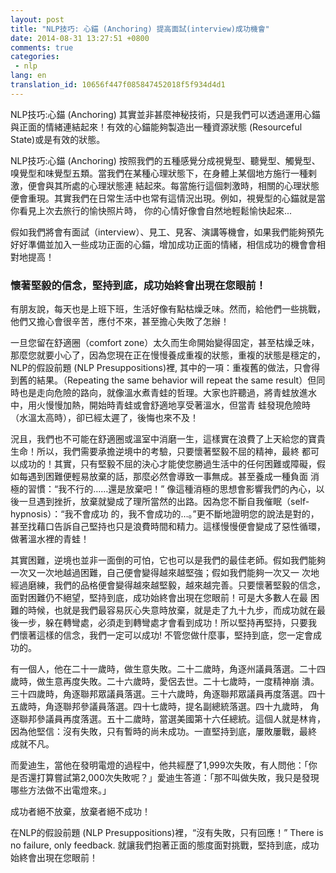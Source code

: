 ```yaml
---
layout: post
title: "NLP技巧: 心錨 (Anchoring) 提高面試(interview)成功機會"
date: 2014-08-31 13:27:51 +0800
comments: true
categories:
 - nlp
lang: en
translation_id: 10656f447f085847452018f5f934d4d1
---
```


NLP技巧:心錨 (Anchoring) 其實並非甚麼神秘技術，只是我們可以透過運用心錨與正面的情緒連結起來！有效的心錨能夠製造出一種資源狀態 (Resourceful State)或是有效的狀態。

NLP技巧:心錨 (Anchoring) 按照我們的五種感覺分成視覺型、聽覺型、觸覺型、嗅覺型和味覺型五類。當我們在某種心理狀態下，在身體上某個地方施行一種剌激，便會與其所處的心理狀態連 結起來。每當施行這個刺激時，相關的心理狀態便會重現。其實我們在日常生活中也常有這情況出現。例如，視覺型的心錨就是當你看見上次去旅行的愉快照片時， 你的心情好像會自然地輕鬆愉快起來...

假如我們將會有面試（interview）、見工、見客、演講等機會，如果我們能夠預先好好準備並加入一些成功正面的心錨，增加成功正面的情緒，相信成功的機會會相對地提高！

### 懷著堅毅的信念，堅持到底，成功始終會出現在您眼前！

有朋友說，每天也是上班下班，生活好像有點枯燥乏味。然而，給他們一些挑戰，他們又擔心會很辛苦，應付不來，甚至擔心失敗了怎辦！

一旦您留在舒適圈（comfort zone）太久而生命開始變得固定，甚至枯燥乏味，那麼您就要小心了，因為您現在正在慢慢養成重複的狀態，重複的狀態是穩定的， NLP的假設前題 (NLP Presuppositions)裡, 其中的一項：重複舊的做法，只會得到舊的結果。（Repeating the same behavior will repeat the same result）但同時也是走向危險的路向，就像溫水煮青蛙的哲理。大家也許聽過，將青蛙放進水中，用火慢慢加熱，開始時青蛙或會舒適地享受著溫水，但當青 蛙發現危險時（水溫太高時），卻已經太遲了，後悔也來不及！

況且，我們也不可能在舒適圈或溫室中消磨一生，這樣實在浪費了上天給您的寶貴生命！所以，我們需要承擔逆境中的考驗，只要懷著堅毅不屈的精神，最終 都可以成功的！其實，只有堅毅不屈的決心才能使您勝過生活中的任何困難或障礙，假如每遇到困難便輕易放棄的話，那麼必然會導致一事無成。甚至養成一種負面 消極的習慣：“我不行的……還是放棄吧！” 像這種消極的思想會影響我們的內心，以後一旦遇到挫折，放棄就變成了理所當然的出路。因為您不斷自我催眠（self-hypnosis）：“我不會成功 的，我不會成功的…。”更不斷地證明您的說法是對的，甚至找藉口告訴自己堅持也只是浪費時間和精力。這樣慢慢便會變成了惡性循環，做著溫水裡的青蛙！

其實困難，逆境也並非一面倒的可怕，它也可以是我們的最佳老師。假如我們能夠一次又一次地越過困難，自己便會變得越來越堅強；假如我們能夠一次又一 次地經過磨練，我們的品格便會變得越來越堅毅，越來越完善。只要懷著堅毅的信念，面對困難仍不絕望，堅持到底，成功始終會出現在您眼前！可是大多數人在最 困難的時候，也就是我們最容易灰心失意時放棄，就是走了九十九步，而成功就在最後一步，躲在轉彎處，必須走到轉彎處才會看到成功！所以堅持再堅持，只要我 們懷著這樣的信念，我們一定可以成功! 不管您做什麼事，堅持到底，您一定會成功的。

有一個人，他在二十一歲時，做生意失敗。二十二歲時，角逐州議員落選。二十四歲時，做生意再度失敗。二十六歲時，愛侶去世。二十七歲時，一度精神崩 潰。三十四歲時，角逐聯邦眾議員落選。三十六歲時，角逐聯邦眾議員再度落選。四十五歲時，角逐聯邦參議員落選。四十七歲時，提名副總統落選。四十九歲時， 角逐聯邦參議員再度落選。五十二歲時，當選美國第十六任總統。這個人就是林肯，因為他堅信：沒有失敗，只有暫時的尚未成功。一直堅持到底，屢敗屢戰，最終 成就不凡。

而愛迪生，當他在發明電燈的過程中，他共經歷了1,999次失敗，有人問他：「你是否還打算嘗試第2,000次失敗呢？」愛迪生答道：「那不叫做失敗，我只是發現哪些方法做不出電燈來。」

成功者絕不放棄，放棄者絕不成功！

在NLP的假設前題 (NLP Presuppositions)裡，“沒有失敗，只有回應！” There is no failure, only feedback. 就讓我們抱著正面的態度面對挑戰，堅持到底，成功始終會出現在您眼前！
